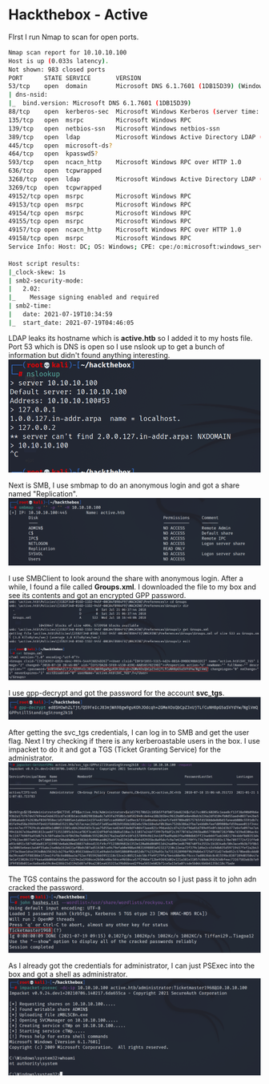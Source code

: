 # Hackthebox - Active

FIrst I run Nmap to scan for open ports.
```bash
Nmap scan report for 10.10.10.100
Host is up (0.033s latency).
Not shown: 983 closed ports
PORT      STATE SERVICE       VERSION
53/tcp    open  domain        Microsoft DNS 6.1.7601 (1DB15D39) (Windows Server 2008 R2 SP1)
| dns-nsid: 
|_  bind.version: Microsoft DNS 6.1.7601 (1DB15D39)
88/tcp    open  kerberos-sec  Microsoft Windows Kerberos (server time: 2021-07-19 10:33:59Z)
135/tcp   open  msrpc         Microsoft Windows RPC
139/tcp   open  netbios-ssn   Microsoft Windows netbios-ssn
389/tcp   open  ldap          Microsoft Windows Active Directory LDAP (Domain: active.htb, Site: Default-First-Site-Name)
445/tcp   open  microsoft-ds?
464/tcp   open  kpasswd5?
593/tcp   open  ncacn_http    Microsoft Windows RPC over HTTP 1.0
636/tcp   open  tcpwrapped
3268/tcp  open  ldap          Microsoft Windows Active Directory LDAP (Domain: active.htb, Site: Default-First-Site-Name)
3269/tcp  open  tcpwrapped
49152/tcp open  msrpc         Microsoft Windows RPC
49153/tcp open  msrpc         Microsoft Windows RPC
49154/tcp open  msrpc         Microsoft Windows RPC
49155/tcp open  msrpc         Microsoft Windows RPC
49157/tcp open  ncacn_http    Microsoft Windows RPC over HTTP 1.0
49158/tcp open  msrpc         Microsoft Windows RPC
Service Info: Host: DC; OS: Windows; CPE: cpe:/o:microsoft:windows_server_2008:r2:sp1, cpe:/o:microsoft:windows

Host script results:
|_clock-skew: 1s
| smb2-security-mode: 
|   2.02: 
|_    Message signing enabled and required
| smb2-time: 
|   date: 2021-07-19T10:34:59
|_  start_date: 2021-07-19T04:46:05
```

LDAP leaks its hostname which is **active.htb** so I added it to my hosts file. Port 53 which is DNS is open so I use nslook up to get a bunch of information but didn't found anything interesting.
![](nslookup.png)

Next is SMB, I use smbmap to do an anonymous login and got a share named "Replication".
![](smbmap.png)

I use SMBClient to look around the share with anonymous login. After a while, I found a file called **Groups.xml**. I downloaded the file to my box and see its contents  and got an encrypted GPP password.
![](donlot.png)

I use gpp-decrypt and got the password for the account **svc_tgs**.
![](gppdekrip.png)

After getting the svc_tgs credentials, I can log in to SMB and get the user flag. Next I try checking if there is any kerberoastable users in the box. I use impacket to do it and got a TGS (Ticket Granting Service) for the administrator.
![](tgs.png)

The TGS contains the password for the accoutn so I just pass it to john adn cracked the password.
![](john.png)

As I already got the credentials for administrator, I can just PSExec into the box and got a shell as administrator.
![](rooted.png)